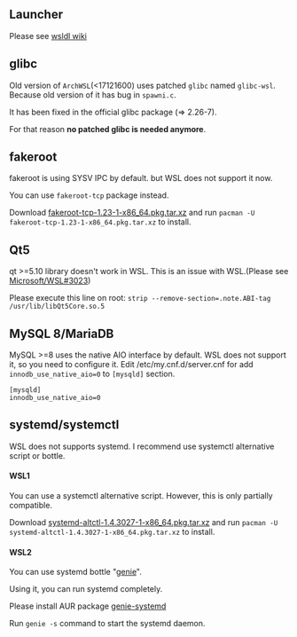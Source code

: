 ## Launcher
Please see [wsldl wiki](https://github.com/yuk7/wsldl/wiki)

## glibc
Old version of `ArchWSL`(<17121600) uses patched `glibc` named `glibc-wsl`. Because old version of it has bug in `spawni.c`.

It has been fixed in the official glibc package (=> 2.26-7).

For that reason **no patched glibc is needed anymore**.


## fakeroot
fakeroot is using SYSV IPC by default.
but WSL does not support it now.

You can use `fakeroot-tcp` package instead.

Download [fakeroot-tcp-1.23-1-x86_64.pkg.tar.xz](https://github.com/yuk7/arch-prebuilt/releases/download/18082100/fakeroot-tcp-1.23-1-x86_64.pkg.tar.xz) and run ```pacman -U fakeroot-tcp-1.23-1-x86_64.pkg.tar.xz``` to install.

## Qt5
qt >=5.10 library doesn't work in WSL. This is an issue with WSL.(Please see [Microsoft/WSL#3023](https://github.com/Microsoft/WSL/issues/3023))

Please execute this line on root:
```strip --remove-section=.note.ABI-tag /usr/lib/libQt5Core.so.5```

## MySQL 8/MariaDB
MySQL >=8 uses the native AIO interface by default. WSL does not support it, so you need to configure it.
Edit /etc/my.cnf.d/server.cnf for add `innodb_use_native_aio=0` to `[mysqld]` section.
```
[mysqld]
innodb_use_native_aio=0
```


## systemd/systemctl
WSL does not supports systemd.
I recommend use systemctl alternative script or bottle.

#### WSL1
You can use a systemctl alternative script.
However, this is only partially compatible.

Download [systemd-altctl-1.4.3027-1-x86_64.pkg.tar.xz](https://github.com/yuk7/arch-systemctl-alt/releases/download/1.4.3027-1/systemd-altctl-1.4.3027-1-x86_64.pkg.tar.xz) and run ```pacman -U systemd-altctl-1.4.3027-1-x86_64.pkg.tar.xz``` to install.

#### WSL2
You can use systemd bottle "[genie](https://github.com/arkane-systems/genie)".

Using it, you can run systemd completely.

Please install AUR package [genie-systemd](https://aur.archlinux.org/packages/genie-systemd)

Run `genie -s` command to start the systemd daemon.